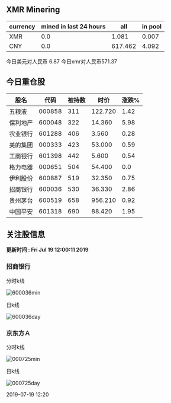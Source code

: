 ## XMR Minering

|currency|mined in last 24 hours|all|in pool|
|---|---|---|---|
|XMR|0.0|1.081|0.007|
|CNY|0.0|617.462|4.092|

今日美元对人民币 6.87	今日xmr对人民币571.37


## 今日重仓股 

|股名|代码|被持数|时价|涨跌%|
|---|---|---|---|---|
|五粮液|000858|311|122.720|1.42|
|保利地产|600048|322|14.360|5.98|
|农业银行|601288|406|3.560|0.28|
|美的集团|000333|423|53.000|0.59|
|工商银行|601398|442|5.600|0.54|
|格力电器|000651|504|54.400|0.0|
|伊利股份|600887|519|32.350|0.75|
|招商银行|600036|530|36.330|2.86|
|贵州茅台|600519|658|956.210|0.92|
|中国平安|601318|690|88.420|1.95|

## 关注股信息
**更新时间 : Fri Jul 19 12:00:11 2019**
### 招商银行 
分时k线

![600036min](http://image.sinajs.cn/newchart/min/n/sh600036.gif)

日k线

![600036day](http://image.sinajs.cn/newchart/daily/n/sh600036.gif)

### 京东方Ａ 
分时k线

![000725min](http://image.sinajs.cn/newchart/min/n/sz000725.gif)

日k线

![000725day](http://image.sinajs.cn/newchart/daily/n/sz000725.gif)

2019-07-19 12:20